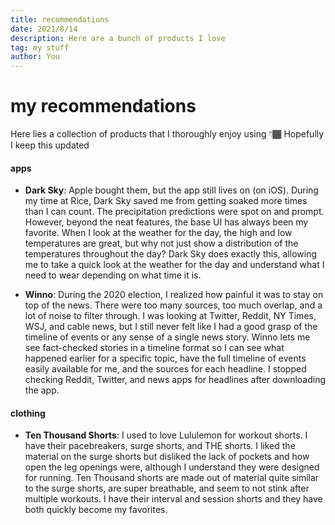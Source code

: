 ```yaml
---
title: recommendations
date: 2021/8/14
description: Here are a bunch of products I love 
tag: my stuff
author: You
---
```


# my recommendations
Here lies a collection of products that I thoroughly enjoy using 👇🏾
Hopefully I keep this updated 


#### apps

- **Dark Sky**: Apple bought them, but the app still lives on (on iOS). During my time at Rice, Dark Sky saved me from getting soaked more times than I can count. The precipitation predictions were spot on and prompt. However, beyond the neat features, the base UI has always been my favorite. When I look at the weather for the day, the high and low temperatures are great, but why not just show a distribution of the temperatures throughout the day? Dark Sky does exactly this, allowing me to take a quick look at the weather for the day and understand what I need to wear depending on what time it is. 

- **Winno**: During the 2020 election, I realized how painful it was to stay on top of the news. There were too many sources, too much overlap, and a lot of noise to filter through. I was looking at Twitter, Reddit, NY Times, WSJ, and cable news, but I still never felt like I had a good grasp of the timeline of events or any sense of a single news story. Winno lets me see fact-checked stories in a timeline format so I can see what happened earlier for a specific topic, have the full timeline of events easily available for me, and the sources for each headline. I stopped checking Reddit, Twitter, and news apps for headlines after downloading the app. 

#### clothing

- **Ten Thousand Shorts**: I used to love Lululemon for workout shorts. I have their pacebreakers, surge shorts, and THE shorts. I liked the material on the surge shorts but disliked the lack of pockets and how open the leg openings were, although I understand they were designed for running. Ten Thousand shorts are made out of material quite similar to the surge shorts, are super breathable, and seem to not stink after multiple workouts. I have their interval and session shorts and they have both quickly become my favorites. 

